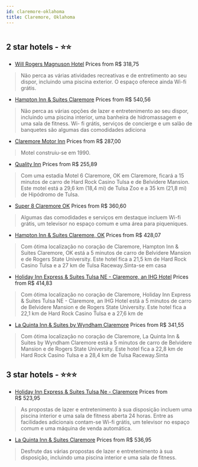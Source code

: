 ```yaml
---
id: claremore-oklahoma
title: Claremore, Oklahoma
---
```


<center><img src="https://i.travelapi.com/hotels/1000000/20000/16700/16675/89fc0c7a_b.jpg" alt="" /></center>


##  2 star hotels - ⭐️⭐️

-    [Will Rogers Magnuson Hotel](https://www.hurb.com/br/aud/https://www.hurb.com/br/hotels/claremore/will-rogers-magnuson-hotel-HT-DLHI?cmp=18055) Prices from R$ 318,75
   > Não perca as várias atividades recreativas e de entretimento ao seu dispor, incluindo uma piscina exterior. O espaço oferece ainda Wi-fi grátis.
-    [Hampton Inn & Suites Claremore](https://www.hurb.com/br/aud/https://www.hurb.com/br/hotels/claremore/hampton-inn-suites-claremore-HT-DPWO?cmp=18055) Prices from R$ 540,56
   > Não perca as várias opções de lazer e entretenimento ao seu dispor, incluindo uma piscina interior, uma banheira de hidromassagem e uma sala de fitness. Wi- fi grátis, serviços de concierge e um salão de banquetes são algumas das comodidades adiciona
-    [Claremore Motor Inn](https://www.hurb.com/br/aud/https://www.hurb.com/br/hotels/claremore/claremore-motor-inn-HT-5SY7?cmp=18055) Prices from R$ 287,00
   > Motel construiu-se em 1990.
-    [Quality Inn](https://www.hurb.com/br/aud/https://www.hurb.com/br/hotels/claremore/quality-inn-HT-EJQE?cmp=18055) Prices from R$ 255,89
   > Com uma estadia Motel 6 Claremore, OK em Claremore, ficará a 15 minutos de carro de Hard Rock Casino Tulsa e de Belvidere Mansion. Este motel está a 29,6 km (18,4 mi) de Tulsa Zoo e a 35 km (21,8 mi) de Hipódromo de Tulsa.
-    [Super 8 Claremore OK](https://www.hurb.com/br/aud/https://www.hurb.com/br/hotels/claremore/super-8-claremore-ok-HT-51H3?cmp=18055) Prices from R$ 360,60
   > Algumas das comodidades e serviços em destaque incluem Wi-fi grátis, um televisor no espaço comum e uma área para piqueniques.
-    [Hampton Inn & Suites Claremore, OK](https://www.hurb.com/br/aud/https://www.hurb.com/br/hotels/claremore/hampton-inn-suites-claremore-ok-HT-GZ95?cmp=18055) Prices from R$ 428,07
   > Com ótima localização no coração de Claremore, Hampton Inn & Suites Claremore, OK está a 5 minutos de carro de Belvidere Mansion e de Rogers State University.  Este hotel fica a 21,5 km de Hard Rock Casino Tulsa e a 27 km de Tulsa Raceway.Sinta-se em casa
-    [Holiday Inn Express & Suites Tulsa NE - Claremore, an IHG Hotel](https://www.hurb.com/br/aud/https://www.hurb.com/br/hotels/claremore/holiday-inn-express-suites-tulsa-ne-claremore-an-ihg-hotel-HT-WLWC?cmp=18055) Prices from R$ 414,83
   > Com ótima localização no coração de Claremore, Holiday Inn Express & Suites Tulsa NE - Claremore, an IHG Hotel está a 5 minutos de carro de Belvidere Mansion e de Rogers State University.  Este hotel fica a 22,1 km de Hard Rock Casino Tulsa e a 27,6 km de
-    [La Quinta Inn & Suites by Wyndham Claremore](https://www.hurb.com/br/aud/https://www.hurb.com/br/hotels/claremore/la-quinta-inn-suites-by-wyndham-claremore-HT-ET5B?cmp=18055) Prices from R$ 341,55
   > Com ótima localização no coração de Claremore, La Quinta Inn & Suites by Wyndham Claremore está a 5 minutos de carro de Belvidere Mansion e de Rogers State University.  Este hotel fica a 22,8 km de Hard Rock Casino Tulsa e a 28,4 km de Tulsa Raceway.Sinta

##  3 star hotels - ⭐️⭐️⭐️

-    [Holiday Inn Express & Suites Tulsa Ne - Claremore](https://www.hurb.com/br/aud/https://www.hurb.com/br/hotels/claremore/holiday-inn-express-suites-tulsa-ne-claremore-HT-JLQ4?cmp=18055) Prices from R$ 523,95
   > As propostas de lazer e entretenimento à sua disposição incluem uma piscina interior e uma sala de fitness aberta 24 horas. Entre as facilidades adicionais contam-se Wi-fi grátis, um televisor no espaço comum e uma máquina de venda automática.
-    [La Quinta Inn & Suites Claremore](https://www.hurb.com/br/aud/https://www.hurb.com/br/hotels/claremore/la-quinta-inn-suites-claremore-HT-VTOL?cmp=18055) Prices from R$ 536,95
   > Desfrute das várias propostas de lazer e entretenimento à sua disposição, incluindo uma piscina interior e uma sala de fitness.
